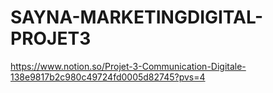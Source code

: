 # SAYNA-MARKETINGDIGITAL-PROJET3
https://www.notion.so/Projet-3-Communication-Digitale-138e9817b2c980c49724fd0005d82745?pvs=4
